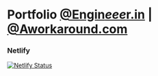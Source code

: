 # Portfolio [@Engin***eee***r.in](https://engineeer.in) | [@Aworkaround.com](https://aworkaround.com)

### Netlify
[![Netlify Status](https://api.netlify.com/api/v1/badges/15772cc3-e368-4dab-beb1-0915b77b0080/deploy-status)](https://app.netlify.com/sites/engineeer-in/deploys)